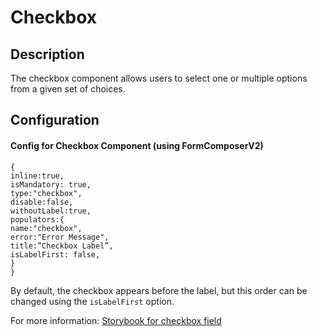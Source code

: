 # Checkbox

## **Description** <a href="#hoqgfvm6xrz1" id="hoqgfvm6xrz1"></a>

The checkbox component allows users to select one or multiple options from a given set of choices.&#x20;

## **Configuration**

#### **Config for Checkbox Component (using FormComposerV2)** <a href="#hoqgfvm6xrz1" id="hoqgfvm6xrz1"></a>

```
{
inline:true,
isMandatory: true,
type:"checkbox",
disable:false,
withoutLabel:true,
populators:{
name:"checkbox",
error:"Error Message",
title:”Checkbox Label”,
isLabelFirst: false,
}
}
```

By default, the checkbox appears before the label, but this order can be changed using the `isLabelFirst` option.

For more information: [Storybook for checkbox field](https://unified-dev.digit.org/storybook/?path=/story/atom-groups-checkboxfield--default)
